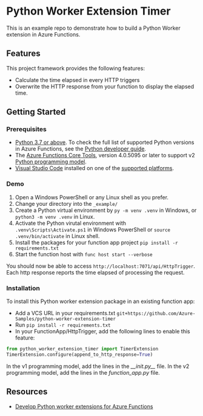 # Python Worker Extension Timer

This is an example repo to demonstrate how to build a Python Worker extension in Azure Functions.

## Features

This project framework provides the following features:

* Calculate the time elapsed in every HTTP triggers
* Overwrite the HTTP response from your function to display the elapsed time.

## Getting Started

### Prerequisites

* [Python 3.7 or above](https://www.python.org/downloads). To check the full list of supported Python versions in Azure Functions, see the [Python developer guide](https://docs.microsoft.com/azure/azure-functions/functions-reference-python#python-version).
* The [Azure Functions Core Tools](functions-run-local.md#v2), version 4.0.5095 or later to support v2 [Python programming model](https://learn.microsoft.com/azure/azure-functions/functions-reference-python).
* [Visual Studio Code](https://code.visualstudio.com/) installed on one of the [supported platforms](https://code.visualstudio.com/docs/supporting/requirements#_platforms).

### Demo

1. Open a Windows PowerShell or any Linux shell as you prefer.
2. Change your directory into the `_example/`
3. Create a Python virtual environment by `py -m venv .venv` in Windows, or `python3 -m venv .venv` in Linux.
4. Activate the Python virutal environment with `.venv\Scripts\Activate.ps1` in Windows PowerShell or `source .venv/bin/activate` in Linux shell.
5. Install the packages for your function app project `pip install -r requirements.txt`
6. Start the function host with `func host start --verbose`

You should now be able to access `http://localhost:7071/api/HttpTrigger`.
Each http response reports the time elapsed of processing the request.

### Installation

To install this Python worker extension package in an existing function app:

* Add a VCS URL in your requirements.txt `git+https://github.com/Azure-Samples/python-worker-extension-timer`
* Run `pip install -r requirements.txt`
* In your FunctionApp/HttpTrigger, add the following lines to enable this feature:

```python
from python_worker_extension_timer import TimerExtension
TimerExtension.configure(append_to_http_response=True)
```

In the v1 programming model, add the lines in the *\_\_init.py\_\_* file. In the v2 programming model, add the lines in the *function_app.py* file.

## Resources

* [Develop Python worker extensions for Azure Functions](https://learn.microsoft.com/azure/azure-functions/develop-python-worker-extensions)
